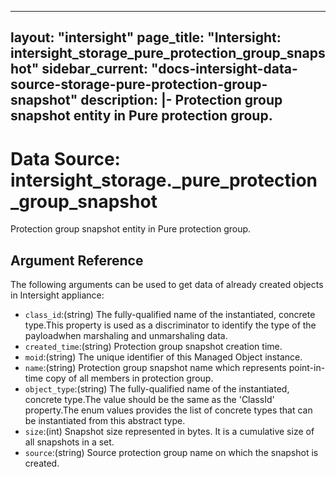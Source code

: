 
---
layout: "intersight"
page_title: "Intersight: intersight_storage_pure_protection_group_snapshot"
sidebar_current: "docs-intersight-data-source-storage-pure-protection-group-snapshot"
description: |-
Protection group snapshot entity in Pure protection group.
---

# Data Source: intersight_storage._pure_protection_group_snapshot
Protection group snapshot entity in Pure protection group.
## Argument Reference
The following arguments can be used to get data of already created objects in Intersight appliance:
* `class_id`:(string) The fully-qualified name of the instantiated, concrete type.This property is used as a discriminator to identify the type of the payloadwhen marshaling and unmarshaling data. 
* `created_time`:(string) Protection group snapshot creation time. 
* `moid`:(string) The unique identifier of this Managed Object instance. 
* `name`:(string) Protection group snapshot name which represents point-in-time copy of all members in protection group. 
* `object_type`:(string) The fully-qualified name of the instantiated, concrete type.The value should be the same as the 'ClassId' property.The enum values provides the list of concrete types that can be instantiated from this abstract type. 
* `size`:(int) Snapshot size represented in bytes. It is a cumulative size of all snapshots in a set. 
* `source`:(string) Source protection group name on which the snapshot is created. 
